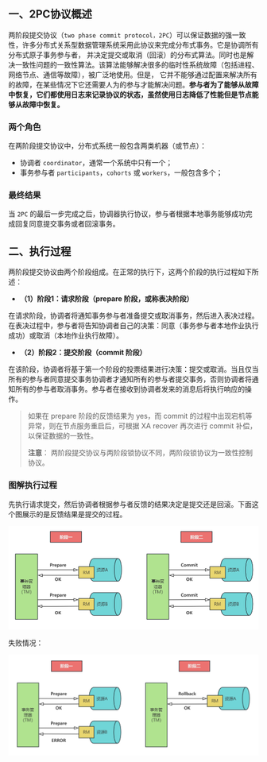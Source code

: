 ## 一、2PC协议概述

两阶段提交协议（`two phase commit protocol，2PC`）可以保证数据的强一致性，许多分布式关系型数据管理系统采用此协议来完成分布式事务。它是协调所有分布式原子事务参与者，
并决定提交或取消（回滚）的分布式算法。同时也是解决一致性问题的一致性算法。该算法能够解决很多的临时性系统故障（包括进程、网络节点、通信等故障），被广泛地使用。但是，
它并不能够通过配置来解决所有的故障，在某些情况下它还需要人为的参与才能解决问题。**参与者为了能够从故障中恢复，它们都使用日志来记录协议的状态，虽然使用日志降低了性能但是节点能够从故障中恢复。**

### 两个角色

在两阶段提交协议中，分布式系统一般包含两类机器（或节点）：

* 协调者 `coordinator`，通常一个系统中只有一个；
* 事务参与者 `participants`，`cohorts` 或 `workers`，一般包含多个；

### 最终结果

当 `2PC` 的最后一步完成之后，协调器执行协议，参与者根据本地事务能够成功完成回复同意提交事务或者回滚事务。

## 二、执行过程

两阶段提交协议由两个阶段组成。在正常的执行下，这两个阶段的执行过程如下所述：

* **（1）阶段1：请求阶段（prepare 阶段，或称表决阶段）**

在请求阶段，协调者将通知事务参与者准备提交或取消事务，然后进入表决过程。在表决过程中，参与者将告知协调者自己的决策：同意（事务参与者本地作业执行成功）或取消（本地作业执行故障）。

* **（2）阶段2：提交阶段（commit 阶段）**

在该阶段，协调者将基于第一个阶段的投票结果进行决策：提交或取消。当且仅当所有的参与者同意提交事务协调者才通知所有的参与者提交事务，否则协调者将通知所有的参与者取消事务。参与者在接收到协调者发来的消息后将执行响应的操作。

>如果在 prepare 阶段的反馈结果为 yes，而 commit 的过程中出现宕机等异常，则在节点服务重启后，可根据 XA recover 再次进行 commit 补偿，以保证数据的一致性。
> 
>**注意**： 两阶段提交协议与两阶段锁协议不同，两阶段锁协议为一致性控制协议。

### 图解执行过程

先执行请求提交，然后协调者根据参与者反馈的结果决定是提交还是回滚。下面这个图展示的是反馈结果是提交的过程。

![img_7.png](img_7.png)

失败情况：

![img_8.png](img_8.png)

